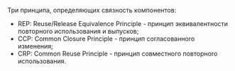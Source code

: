 Три принципа, определяющих связность компонентов:
- REP: Reuse/Release Equivalence Principle - принцип эквивалентности повторноrо использования и выпусков;
- ССР: Common Closure Principle - принцип соrласованноrо изменения;
- CRP: Common Reuse Principle - принцип совместного повторноrо использования.
